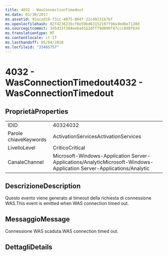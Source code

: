 ```yaml
---
title: 4032 - WasConnectionTimedout
ms.date: 03/30/2017
ms.assetid: 91acad10-f3cc-4075-804f-22c49131b7bf
ms.openlocfilehash: 02f4236235cf0e59bd63152197f98a3bd6e7130d
ms.sourcegitcommit: 3d5d33f384eeba41b2dff79d096f47ccc8d8f03d
ms.translationtype: MT
ms.contentlocale: it-IT
ms.lasthandoff: 05/04/2018
ms.locfileid: "33465757"
---
```

# <a name="4032---wasconnectiontimedout"></a><span data-ttu-id="48631-102">4032 - WasConnectionTimedout</span><span class="sxs-lookup"><span data-stu-id="48631-102">4032 - WasConnectionTimedout</span></span>
## <a name="properties"></a><span data-ttu-id="48631-103">Proprietà</span><span class="sxs-lookup"><span data-stu-id="48631-103">Properties</span></span>  
  
|||  
|-|-|  
|<span data-ttu-id="48631-104">ID</span><span class="sxs-lookup"><span data-stu-id="48631-104">ID</span></span>|<span data-ttu-id="48631-105">4032</span><span class="sxs-lookup"><span data-stu-id="48631-105">4032</span></span>|  
|<span data-ttu-id="48631-106">Parole chiave</span><span class="sxs-lookup"><span data-stu-id="48631-106">Keywords</span></span>|<span data-ttu-id="48631-107">ActivationServices</span><span class="sxs-lookup"><span data-stu-id="48631-107">ActivationServices</span></span>|  
|<span data-ttu-id="48631-108">Livello</span><span class="sxs-lookup"><span data-stu-id="48631-108">Level</span></span>|<span data-ttu-id="48631-109">Critico</span><span class="sxs-lookup"><span data-stu-id="48631-109">Critical</span></span>|  
|<span data-ttu-id="48631-110">Canale</span><span class="sxs-lookup"><span data-stu-id="48631-110">Channel</span></span>|<span data-ttu-id="48631-111">Microsoft-Windows-Application Server-Applications/Analytic</span><span class="sxs-lookup"><span data-stu-id="48631-111">Microsoft-Windows-Application Server-Applications/Analytic</span></span>|  
  
## <a name="description"></a><span data-ttu-id="48631-112">Descrizione</span><span class="sxs-lookup"><span data-stu-id="48631-112">Description</span></span>  
 <span data-ttu-id="48631-113">Questo evento viene generato al timeout della richiesta di connessione WAS.</span><span class="sxs-lookup"><span data-stu-id="48631-113">This event is emitted when WAS connection timed out.</span></span>  
  
## <a name="message"></a><span data-ttu-id="48631-114">Messaggio</span><span class="sxs-lookup"><span data-stu-id="48631-114">Message</span></span>  
 <span data-ttu-id="48631-115">Connessione WAS scaduta.</span><span class="sxs-lookup"><span data-stu-id="48631-115">WAS connection timed out.</span></span>  
  
## <a name="details"></a><span data-ttu-id="48631-116">Dettagli</span><span class="sxs-lookup"><span data-stu-id="48631-116">Details</span></span>
